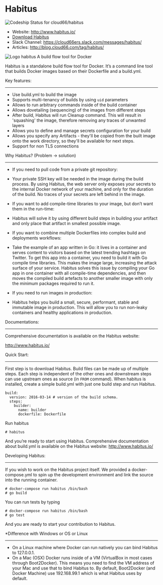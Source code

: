 Habitus
=======
![Codeship Status for cloud66/habitus](https://codeship.com/projects/714284d0-e914-0133-1e5d-4eaa3299b296/status)

- Website: http://www.habitus.io/
- [Download Habitus](https://github.com/cloud66/habitus/releases?utm_source=Githubdownload&utm_medium=GHDpage&utm_campaign=habitus)
- Slack Channel: https://cloud66ers.slack.com/messages/habitus/
- Articles: http://blog.cloud66.com/tag/habitus/

![Logo habitus](https://lh5.googleusercontent.com/_PbaTkJhpA9zVRW_pj3Mt1ntpAZ6IUjTn0yDkVCsUZnJnE3jAxr5ciGF5SqdtR45--EHlIdYyr3dj7DcjRVfLBSS6BQPaGrwzzvMqqEcDJc47sDY4d2s9QQlJi3ZXUYPkODWOF2a)
A build flow tool for Docker 

Habitus is a standalone build flow tool for Docker. It’s a command line tool that builds Docker images based on their Dockerfile and a build.yml. 



Key features:
__________________________________________________________________
- Use build.yml to build the image
- Supports multi-tenancy of builds by using `uid` parameters
- Allows to run arbitrary commands inside of the build container
- Allows dovetailing (sequencing) of the images from different steps
- After build, Habitus will run Cleanup command. This will result in 'squashing' the image, therefore removing any traces of unwanted layers
- Allows you to define and manage secrets configuration for your build
- Allows you specify any Artifacts - they'll be copied from the built image onto the work directory, so they'll be available for next steps.
- Support for non TLS connections

Why Habitus? (Problem → solution)
______________________________________________________________________


- If you need to pull code from a private git repository: 
- Your private SSH key will be needed in the image during the build process. By using Habitus, the web server only exposes your secrets to the internal Docker network of your machine, and only for the duration of the build. No traces of your secrets are left behind in the image.


- If you want to add compile-time libraries to your image, but don’t want them in the run-time:
-  Habitus will solve it by using different build steps in building your artifact and only place that artifact in smallest possible image.


- If you want to combine multiple Dockerfiles into complex build and  deployments workflows:
- Take the example of an app written in Go: it lives in a container and serves content to visitors based on the latest trending hashtags on Twitter. To get this app into a container, you need to build it with Go compile time libraries. This makes the image large, increasing the attack surface of your service. Habitus solves this issue by compiling your Go app in one container with all compile-time dependencies, and then moves the compiled build artefacts to another smaller image with only the minimum packages required to run it.


- If you need to run images in production:
- Habitus helps you build a small, secure, performant, stable and immutable image in production. This will allow you to run non-leaky containers and healthy applications in production.

Documentations:
_________________________________________________________________________________________________________

Comprehensive documentation is available on the Habitus website:

http://www.habitus.io/



Quick Start: 
________________________________________________________________________________________________________

First step is to download Habitus.
Build files can be made up of multiple steps. Each step is independent of the other ones and downstream steps can use upstream ones as source (in `FROM` command). When habitus is installed, create a simple build.yml with just one build step and run Habitus. 

    build:
      version: 2016-03-14 # version of the build schema.
      steps:
        builder:
          name: builder
          dockerfile: Dockerfile

Run habitus

    # habitus

And you’re ready to start using Habitus.  Comprehensive documentation about build.yml is available on the Habitus website: http://www.habitus.io/

Developing Habitus:
________________________________________________________________________________________________________

If you wish to work on the Habitus project itself. We provided a docker-compose.yml to spin up the development environment and link the source into the running container.


    # docker-compose run habitus /bin/bash
    # go build

You can run tests by typing 


    # docker-compose run habitus /bin/bash
    # go test

And you are ready to start your contribution to Habitus. 

*Difference with Windows or OS or Linux
______________________________________________________________________________________________________


- On a Linux machine where Docker can run natively you can bind Habitus to 127.0.0.1.
- On a Mac (OSX) Docker runs inside of a VM (VirtualBox in most cases through Boot2Docker). This means you need to find the VM address of your Mac and use that to bind Habitus to. By default, Boot2Docker (and Docker Machine) use 192.168.99.1 which is what Habitus uses by default.
